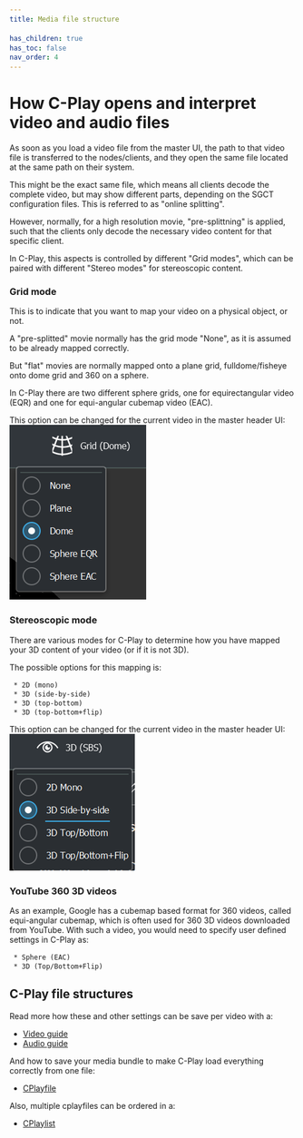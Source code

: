 ```yaml
---
title: Media file structure

has_children: true
has_toc: false
nav_order: 4
---
```


# How C-Play opens and interpret video and audio files

As soon as you load a video file from the master UI, the path to that video file is transferred to the nodes/clients, and they open the same file located at the same path on their system.

This might be the exact same file, which means all clients decode the complete video, but may show different parts, depending on the SGCT configuration files. This is referred to as "online splitting".

However, normally, for a high resolution movie, "pre-splittning" is applied, such that the clients only decode the necessary video content for that specific client.

In C-Play, this aspects is controlled by different "Grid modes", which can be paired with different "Stereo modes" for stereoscopic content.

### Grid mode

This is to indicate that you want to map your video on a physical object, or not.

A "pre-splitted" movie normally has the grid mode "None", as it is assumed to be already mapped correctly.

But "flat" movies are normally mapped onto a plane grid, fulldome/fisheye onto dome grid and 360 on a sphere.

In C-Play there are two different sphere grids, one for equirectangular video (EQR) and one for equi-angular cubemap video (EAC).

This option can be changed for the current video in the master header UI:
![Grid Mode UI](assets/ui/gridMode.png)

### Stereoscopic mode

There are various modes for C-Play to determine how you have mapped your 3D content of your video (or if it is not 3D).

The possible options for this mapping is:

     * 2D (mono)
     * 3D (side-by-side)
     * 3D (top-bottom)
     * 3D (top-bottom+flip)

This option can be changed for the current video in the master header UI:
![Stereo Mode UI](assets/ui/stereoMode.png)

### YouTube 360 3D videos

As an example, Google has a cubemap based format for 360 videos, called equi-angular cubemap, which is often used for 360 3D videos downloaded from YouTube. With such a video, you would need to specify user defined settings in C-Play as:

     * Sphere (EAC)
     * 3D (Top/Bottom+Flip)

## C-Play file structures

Read more how these and other settings can be save per video with a: 
 - [Video guide](guides/media/video)
  - [Audio guide](guides/media/audio)

And how to save your media bundle to make C-Play load everything correctly from one file:
 - [CPlayfile](guides/media/cplayfile)

 Also, multiple cplayfiles can be ordered in a:
 - [CPlaylist](guides/media/cplaylist)
